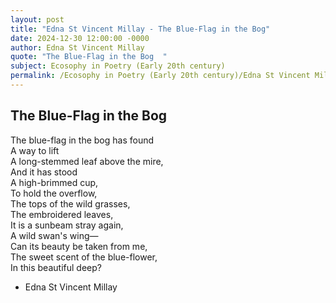 ```yaml
---
layout: post
title: "Edna St Vincent Millay - The Blue-Flag in the Bog"
date: 2024-12-30 12:00:00 -0000
author: Edna St Vincent Millay
quote: "The Blue-Flag in the Bog  "
subject: Ecosophy in Poetry (Early 20th century)
permalink: /Ecosophy in Poetry (Early 20th century)/Edna St Vincent Millay/Edna St Vincent Millay - The Blue-Flag in the Bog
---
```


The Blue-Flag in the Bog  
  ------------------------  
The blue-flag in the bog has found  
  A way to lift  
A long-stemmed leaf above the mire,  
And it has stood  
A high-brimmed cup,  
  To hold the overflow,  
The tops of the wild grasses,  
  The embroidered leaves,  
It is a sunbeam stray again,  
A wild swan's wing—  
  Can its beauty be taken from me,  
  The sweet scent of the blue-flower,  
In this beautiful deep?  


- Edna St Vincent Millay
